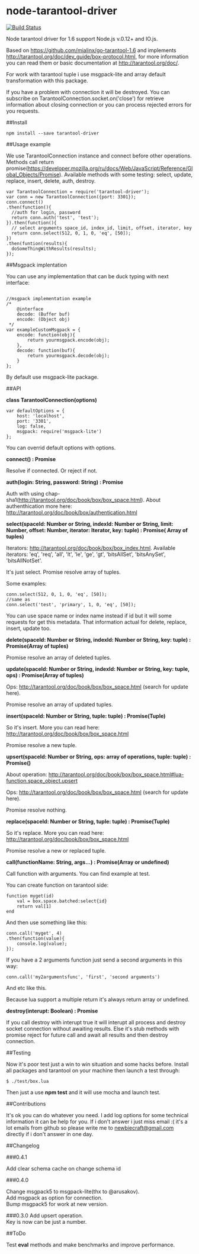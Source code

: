 # node-tarantool-driver

[![Build Status](https://travis-ci.org/KlonD90/node-tarantool-driver.svg)](https://travis-ci.org/KlonD90/node-tarantool-driver)

Node tarantool driver for 1.6 support Node.js v.0.12+ and IO.js.

Based on https://github.com/mialinx/go-tarantool-1.6 and implements http://tarantool.org/doc/dev_guide/box-protocol.html, for more information you can read them or basic documentation at http://tarantool.org/doc/.

For work with tarantool tuple i use msgpack-lite and array default transformation with this package.

If you have a problem with connection it will be destroyed. You can subscribe on TarantoolConnection.socket.on('close') for retrieve information about closing connection or you can process rejected errors for you requests.

##Install

```
npm install --save tarantool-driver
```

##Usage example

We use TarantoolConnection instance and connect before other operations. Methods call return promise(https://developer.mozilla.org/ru/docs/Web/JavaScript/Reference/Global_Objects/Promise). Available methods with some testing: select, update, replace, insert, delete, auth, destroy.
```
var TarantoolConnection = require('tarantool-driver');
var conn = new TarantoolConnection({port: 3301});
conn.connect()
.then(function(){
  //auth for login, password
  return conn.auth('test', 'test');
}).then(function(){
  // select arguments space_id, index_id, limit, offset, iterator, key
  return conn.select(512, 0, 1, 0, 'eq', [50]);
})
.then(funtion(results){
  doSomeThingWithResults(results);
});
```


##Msgpack implentation

You can use any implementation that can be duck typing with next interface:

```

//msgpack implementation example
/*
    @interface
    decode: (Buffer buf)
    encode: (Object obj)
 */
var exampleCustomMsgpack = {
    encode: function(obj){
        return yourmsgpack.encode(obj);
    },
    decode: function(buf){
        return yourmsgpack.decode(obj);
    }
};
```

By default use msgpack-lite package.

##API

**class TarantoolConnection(options)**
```
var defaultOptions = {
    host: 'localhost',
    port: '3301',
    log: false,
	msgpack: require('msgpack-lite')
};
```
You can overrid default options with options.

**connect() : Promise**

Resolve if connected. Or reject if not.

**auth(login: String, password: String) : Promise**

Auth with using chap-sha1(http://tarantool.org/doc/book/box/box_space.html). About authenthication more here: http://tarantool.org/doc/book/box/authentication.html

**select(spaceId: Number or String, indexId: Number or String, limit: Number, offset: Number, iterator: Iterator,  key: tuple) : Promise( Array of tuples)**

Iterators: http://tarantool.org/doc/book/box/box_index.html. Available iterators: 'eq', 'req', 'all', 'lt', 'le', 'ge', 'gt', 'bitsAllSet', 'bitsAnySet', 'bitsAllNotSet'.

It's just select. Promise resolve array of tuples.

Some examples: 

```
conn.select(512, 0, 1, 0, 'eq', [50]);
//same as
conn.select('test', 'primary', 1, 0, 'eq', [50]);
```

You can use space name or index name instead if id but it will some requests for get this metadata. That information actual for delete, replace, insert, update too.

**delete(spaceId: Number or String, indexId: Number or String, key: tuple) : Promise(Array of tuples)**

Promise resolve an array of deleted tuples.

**update(spaceId: Number or String, indexId: Number or String, key: tuple, ops) : Promise(Array of tuples)**

Ops: http://tarantool.org/doc/book/box/box_space.html (search for update here).

Promise resolve an array of updated tuples.

**insert(spaceId: Number or String, tuple: tuple) : Promise(Tuple)**

So it's insert. More you can read here: http://tarantool.org/doc/book/box/box_space.html

Promise resolve a new tuple.

**upsert(spaceId: Number or String, ops: array of operations, tuple: tuple) : Promise()**

About operation: http://tarantool.org/doc/book/box/box_space.html#lua-function.space_object.upsert

Ops: http://tarantool.org/doc/book/box/box_space.html (search for update here).

Promise resolve nothing.   

**replace(spaceId: Number or String, tuple: tuple) : Promise(Tuple)**

So it's replace. More you can read here: http://tarantool.org/doc/book/box/box_space.html

Promise resolve a new or replaced tuple.

**call(functionName: String, args...) : Promise(Array or undefined)**

Call function with arguments. You can find example at test.

You can create function on tarantool side: 
```
function myget(id)
    val = box.space.batched:select{id}
    return val[1]
end
```

And then use something like this:
```
conn.call('myget', 4)
.then(function(value){
    console.log(value);
});
```

If you have a 2 arguments function just send a second arguments in this way:
```
conn.call('my2argumentsfunc', 'first', 'second arguments')
```
And etc like this.

Because lua support a multiple return it's always return array or undefined.

**destroy(interupt: Boolean) : Promise**

If you call destroy with interupt true it will interupt all process and destroy socket connection without awaiting results. Else it's stub methods with promise reject for future call and await all results and then destroy connection.

##Testing

Now it's poor test just a win to win situation and some hacks before. Install all packages and tarantool on your machine then launch a test through:
```
$ ./test/box.lua
```

Then just a use **npm test** and it will use mocha and launch test.

##Contributions

It's ok you can do whatever you need. I add log options for some technical information it can be help for you. If i don't answer i just miss email :( it's a lot emails from github so please write me to newbiecraft@gmail.com directly if i don't answer in one day.

##Changelog

###0.4.1

Add clear schema cache on change schema id

###0.4.0

Change msgpack5 to msgpack-lite(thx to @arusakov).  
Add msgpack as option for connection.   
Bump msgpack5 for work at new version.

###0.3.0
Add upsert operation.  
Key is now can be just a number.

##ToDo

Test **eval** methods and make benchmarks and improve performance.
